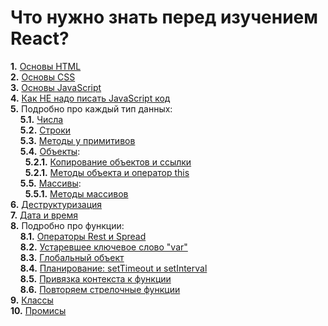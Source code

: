 # Что нужно знать перед изучением React?

**1.** [Основы HTML](https://developer.mozilla.org/ru/docs/Learn/Getting_started_with_the_web/HTML_basics)  
**2.** [Основы CSS](https://developer.mozilla.org/ru/docs/Learn/Getting_started_with_the_web/CSS_basics)  
**3.** [Основы JavaScript](https://learn.javascript.ru/first-steps)  
**4.** [Как НЕ надо писать JavaScript код](https://learn.javascript.ru/ninja-code)  
**5.** Подробно про каждый тип данных:  
&nbsp;&nbsp;&nbsp;&nbsp;**5.1.** [Числа](https://learn.javascript.ru/number)  
&nbsp;&nbsp;&nbsp;&nbsp;**5.2.** [Строки](https://learn.javascript.ru/string)  
&nbsp;&nbsp;&nbsp;&nbsp;**5.3.** [Методы у примитивов](https://learn.javascript.ru/primitives-methods)  
&nbsp;&nbsp;&nbsp;&nbsp;**5.4.** [Объекты](https://learn.javascript.ru/object):  
&nbsp;&nbsp;&nbsp;&nbsp;&nbsp;&nbsp;**5.2.1.** [Копирование объектов и ссылки](https://learn.javascript.ru/object-copy)  
&nbsp;&nbsp;&nbsp;&nbsp;&nbsp;&nbsp;**5.2.1.** [Методы объекта и оператор this](https://learn.javascript.ru/object-methods)  
&nbsp;&nbsp;&nbsp;&nbsp;**5.5.** [Массивы](https://learn.javascript.ru/array):  
&nbsp;&nbsp;&nbsp;&nbsp;&nbsp;&nbsp;**5.5.1.** [Методы массивов](https://learn.javascript.ru/array-methods)   
**6.** [Деструктуризация](https://learn.javascript.ru/destructuring-assignment)  
**7.** [Дата и время](https://learn.javascript.ru/date)  
**8.** Подробно про функции:  
&nbsp;&nbsp;&nbsp;&nbsp;**8.1.** [Операторы Rest и Spread](https://learn.javascript.ru/rest-parameters-spread-operator)  
&nbsp;&nbsp;&nbsp;&nbsp;**8.2.** [Устаревшее ключевое слово "var"](https://learn.javascript.ru/var)  
&nbsp;&nbsp;&nbsp;&nbsp;**8.3.** [Глобальный объект](https://learn.javascript.ru/global-object)  
&nbsp;&nbsp;&nbsp;&nbsp;**8.4.** [Планирование: setTimeout и setInterval](https://learn.javascript.ru/settimeout-setinterval)  
&nbsp;&nbsp;&nbsp;&nbsp;**8.5.** [Привязка контекста к функции](https://learn.javascript.ru/bind)  
&nbsp;&nbsp;&nbsp;&nbsp;**8.6.** [Повторяем стрелочные функции](https://learn.javascript.ru/arrow-functions)  
**9.** [Классы](https://learn.javascript.ru/classes)  
**10.** [Промисы](https://learn.javascript.ru/async)  
